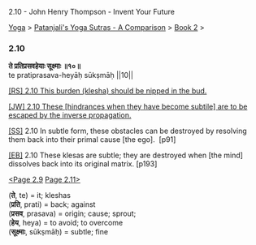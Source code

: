 2.10 - John Henry Thompson - Invent Your Future   
    

[Yoga](../../../yoga.md)‎ > ‎[Patanjali's Yoga Sutras - A Comparison](../../patanjani.md)‎ > ‎[Book 2](../book-2.md)‎ > ‎

### 2.10

**ते प्रतिप्रसवहेयाः सूक्ष्माः ॥१०॥**  
te pratiprasava-heyāḥ sūkṣmāḥ ||10||  
  
  
[\[RS\] 2.10 This burden (klesha) should be nipped in the bud.](http://www.ashtangayoga.info/philosophy/yoga-sutra-patanjali/chapter-2/item/te-pratiprasava-heyah-sukshmah-10/)  
  
[\[JW\] 2.10 These \[hindrances when they have become subtile\] are to be escaped by the inverse propagation.](http://books.google.com/books?id=YzFImjtOxUwC&pg=PA119&ci=101%2C677%2C742%2C57&source=bookclip)  
  
[\[SS\]](http://www.amazon.com/Yoga-Sutras-Patanjali-Commentary-Satchidananda/dp/0932040381) 2.10 In subtle form, these obstacles can be destroyed by resolving them back into their primal cause \[the ego\].  \[p91\]  
  
[\[EB\]](http://www.amazon.com/Yoga-Sutras-Patanjali-Translation-Commentary/dp/0865477361/ref=sr_1_1?ie=UTF8&s=books&qid=1250508322&sr=1-1) 2.10 These klesas are subtle; they are destroyed when \[the mind\] dissolves back into its original matrix. \[p193\]  
  
[<Page 2.9](29.md)  [Page 2.11>](211.md)  
  
  

(**ते**, te) = it; kleshas  
(**प्रति**, prati) = back; against  
(**प्रसव**, prasava) = origin; cause; sprout;  
(**हेय**, heya) = to avoid; to overcome  
(**सूक्ष्माः**, sūkṣmāḥ) = subtle; fine


